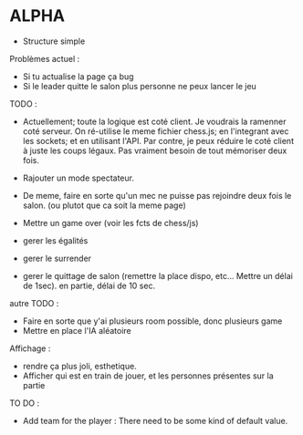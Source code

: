 ALPHA
===========

- Structure simple


Problèmes actuel :

- Si tu actualise la page ça bug
- Si le leader quitte le salon plus personne ne peux lancer le jeu

TODO :


- Actuellement; toute la logique est coté client. Je voudrais la ramenner coté serveur.
On ré-utilise le meme fichier chess.js; en l'integrant avec les sockets; et en utilisant l'API.
Par contre, je peux réduire le coté client à juste les coups légaux. Pas vraiment besoin de tout mémoriser deux fois.


- Rajouter un mode spectateur.
- De meme, faire en sorte qu'un mec ne puisse pas rejoindre deux fois le salon. (ou plutot que ca soit la meme page)


- Mettre un game over (voir les fcts de chess/js)
- gerer les égalités
- gerer le surrender
- gerer le quittage de salon (remettre la place dispo, etc... Mettre un délai de 1sec). en partie, délai de 10 sec.


autre TODO :
- Faire en sorte que y'ai plusieurs room possible, donc plusieurs game
- Mettre en place l'IA aléatoire

Affichage :
- rendre ça plus joli, esthetique.
- Afficher qui est en train de jouer, et les personnes présentes sur la partie

TO DO :
- Add team for the player : There need to be some kind of default value.